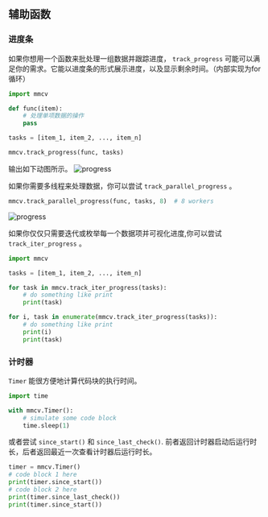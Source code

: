 ## 辅助函数

### 进度条

如果你想用一个函数来批处理一组数据并跟踪进度， `track_progress` 可能可以满足你的需求。它能以进度条的形式展示进度，以及显示剩余时间。（内部实现为for循环）

```python
import mmcv

def func(item):
    # 处理单项数据的操作
    pass

tasks = [item_1, item_2, ..., item_n]

mmcv.track_progress(func, tasks)
```

输出如下动图所示。
![progress](../_static/progress.gif)

如果你需要多线程来处理数据，你可以尝试 `track_parallel_progress` 。

```python
mmcv.track_parallel_progress(func, tasks, 8)  # 8 workers
```

![progress](../_static/parallel_progress.gif)

如果你仅仅只需要迭代或枚举每一个数据项并可视化进度,你可以尝试 `track_iter_progress` 。

```python
import mmcv

tasks = [item_1, item_2, ..., item_n]

for task in mmcv.track_iter_progress(tasks):
    # do something like print
    print(task)

for i, task in enumerate(mmcv.track_iter_progress(tasks)):
    # do something like print
    print(i)
    print(task)
```

### 计时器

`Timer` 能很方便地计算代码块的执行时间。

```python
import time

with mmcv.Timer():
    # simulate some code block
    time.sleep(1)
```

或者尝试 `since_start()` 和 `since_last_check()`. 前者返回计时器启动后运行时长，后者返回最近一次查看计时器后运行时长。


```python
timer = mmcv.Timer()
# code block 1 here
print(timer.since_start())
# code block 2 here
print(timer.since_last_check())
print(timer.since_start())
```
